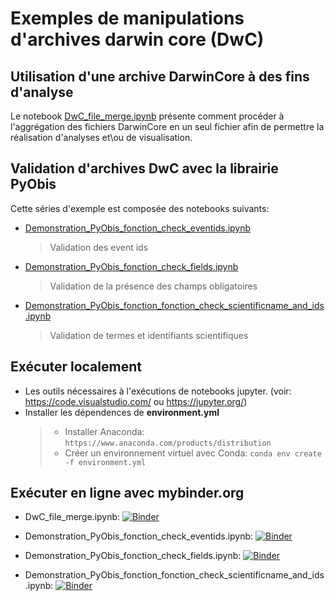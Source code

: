 # Exemples de manipulations d'archives darwin core (DwC)

## Utilisation d'une archive DarwinCore à des fins d'analyse

Le notebook [DwC_file_merge.ipynb](DwC_file_merge.ipynb)
présente comment procéder à l'aggrégation des fichiers DarwinCore en un seul fichier afin de permettre la réalisation d'analyses et\ou de visualisation.

## Validation d'archives DwC avec la librairie PyObis

Cette séries d'exemple est composée des notebooks suivants:

- [Demonstration_PyObis_fonction_check_eventids.ipynb](Demonstration_PyObis_fonction_check_eventids.ipynb)
  > Validation des event ids
- [Demonstration_PyObis_fonction_check_fields.ipynb](Demonstration_PyObis_fonction_check_fields.ipynb)
  > Validation de la présence des champs obligatoires
- [Demonstration_PyObis_fonction_fonction_check_scientificname_and_ids.ipynb](Demonstration_PyObis_fonction_fonction_check_scientificname_and_ids.ipynb)
  > Validation de termes et identifiants scientifiques

## Exécuter localement

- Les outils nécessaires à l'exécutions de notebooks jupyter. (voir: https://code.visualstudio.com/ ou https://jupyter.org/)
- Installer les dépendences de **environment.yml**
  > - Installer Anaconda: `https://www.anaconda.com/products/distribution`
  > - Créer un environnement virtuel avec Conda: `conda env create -f environment.yml`

## Exécuter en ligne avec **mybinder.org**

- DwC_file_merge.ipynb: [![Binder](https://mybinder.org/badge_logo.svg)](https://mybinder.org/v2/gh/ogsl-slgo/examples/main?labpath=examples%2Fbiodiversity%2FDwC_file_merge.ipynb)

- Demonstration_PyObis_fonction_check_eventids.ipynb: [![Binder](https://mybinder.org/badge_logo.svg)](https://mybinder.org/v2/gh/ogsl-slgo/examples/main?labpath=examples%2Fbiodiversity%2FDemonstration_PyObis_fonction_check_eventids.ipynb)
- Demonstration_PyObis_fonction_check_fields.ipynb: [![Binder](https://mybinder.org/badge_logo.svg)](https://mybinder.org/v2/gh/ogsl-slgo/examples/main?labpath=examples%2F2Fbiodiversity%2FDemonstration_PyObis_fonction_check_fields.ipynb)
- Demonstration_PyObis_fonction_fonction_check_scientificname_and_ids.ipynb: [![Binder](https://mybinder.org/badge_logo.svg)](https://mybinder.org/v2/gh/ogsl-slgo/examples/main?labpath=examples%2Fbiodiersity%2FDemonstration_PyObis_fonction_fonction_check_scientificname_and_ids.ipynb)
